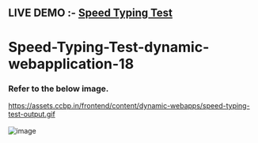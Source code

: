 ## LIVE DEMO :- <a href="https://typingspeed1.ccbp.tech/">Speed Typing Test</a>
# Speed-Typing-Test-dynamic-webapplication-18

### Refer to the below image.</br>
https://assets.ccbp.in/frontend/content/dynamic-webapps/speed-typing-test-output.gif
</br></br>
![image](https://user-images.githubusercontent.com/46521639/119023633-d0ecbd00-b9bf-11eb-9f45-af6aaf790e0f.png)
